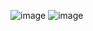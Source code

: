 ![image](https://github.com/user-attachments/assets/2b3721f7-9d5a-4604-ad89-9491e260a171)
![image](https://github.com/user-attachments/assets/440d98d1-e9e3-430a-a980-d70253e1897c)
